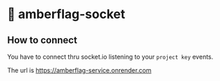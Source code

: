 # 💛 amberflag-socket

## How to connect

You have to connect thru socket.io listening to your `project key` events.

The url is https://amberflag-service.onrender.com
